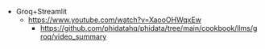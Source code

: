 * Groq+Streamlit
    * https://www.youtube.com/watch?v=XaooOHWqxEw
        * https://github.com/phidatahq/phidata/tree/main/cookbook/llms/groq/video_summary